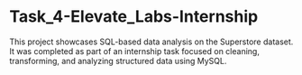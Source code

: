 # Task_4-Elevate_Labs-Internship
This project showcases SQL-based data analysis on the Superstore dataset. It was completed as part of an internship task focused on cleaning, transforming, and analyzing structured data using MySQL.
